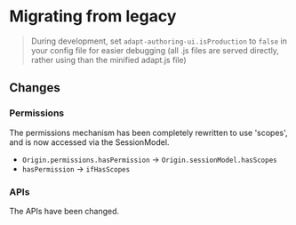 # Migrating from legacy

> During development, set `adapt-authoring-ui.isProduction` to `false` in your config file for easier debugging (all .js files are served directly, rather using than the minified adapt.js file)

## Changes

### Permissions

The permissions mechanism has been completely rewritten to use 'scopes', and is now accessed via the SessionModel.

- `Origin.permissions.hasPermission` -> `Origin.sessionModel.hasScopes`
- `hasPermission` -> `ifHasScopes`

### APIs

The APIs have been changed.
